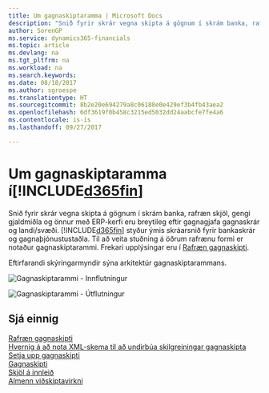 ```yaml
---
title: Um gagnaskiptaramma | Microsoft Docs
description: "Snið fyrir skrár vegna skipta á gögnum í skrám banka, rafræn skjöl, gengi gjaldmiðla og önnur með ERP-kerfi eru breytileg eftir gagnagjafa gagnaskrár og landi/svæði."
author: SorenGP
ms.service: dynamics365-financials
ms.topic: article
ms.devlang: na
ms.tgt_pltfrm: na
ms.workload: na
ms.search.keywords: 
ms.date: 08/18/2017
ms.author: sgroespe
ms.translationtype: HT
ms.sourcegitcommit: 8b2e20e694279a8c06188e0e429ef3b4fb43aea2
ms.openlocfilehash: 6df3619f0b458c3215ed5032dd24aabcfe7fe4a6
ms.contentlocale: is-is
ms.lasthandoff: 09/27/2017

---
```

# <a name="about-the-data-exchange-framework-in-included365finincludesd365finmdmd"></a>Um gagnaskiptaramma í[!INCLUDE[d365fin](includes/d365fin_md.md)]
Snið fyrir skrár vegna skipta á gögnum í skrám banka, rafræn skjöl, gengi gjaldmiðla og önnur með ERP-kerfi eru breytileg eftir gagnagjafa gagnaskrár og landi/svæði. [!INCLUDE[d365fin](includes/d365fin_md.md)] styður ýmis skráarsnið fyrir bankaskrár og gagnaþjónustustaðla. Til að veita stuðning á öðrum rafrænu formi er notaður gagnaskiptarammi. Frekari upplýsingar eru í [Rafræn gagnaskipti](across-data-exchange.md).    

 Eftirfarandi skýringarmyndir sýna arkitektúr gagnaskiptarammans.  

 ![Gagnaskiptarammi &#45; Innflutningur](media/across-data-exchange/dataexchangeframework_import.png)  

 ![Gagnaskiptarammi &#45; Útflutningur](media/across-data-exchange/dataexchangeframework_export.png)  

## <a name="see-also"></a>Sjá einnig  
[Rafræn gagnaskipti](across-data-exchange.md)  
[Hvernig á að nota XML-skema til að undirbúa skilgreiningar gagnaskipta](across-how-to-use-xml-schemas-to-prepare-data-exchange-definitions.md)  
[Setja upp gagnaskipti](across-set-up-data-exchange.md)  
[Gagnaskipti](across-exchange-data.md)  
[Skjöl á innleið](across-income-documents.md)  
[Almenn viðskiptavirkni](ui-across-business-areas.md)  

